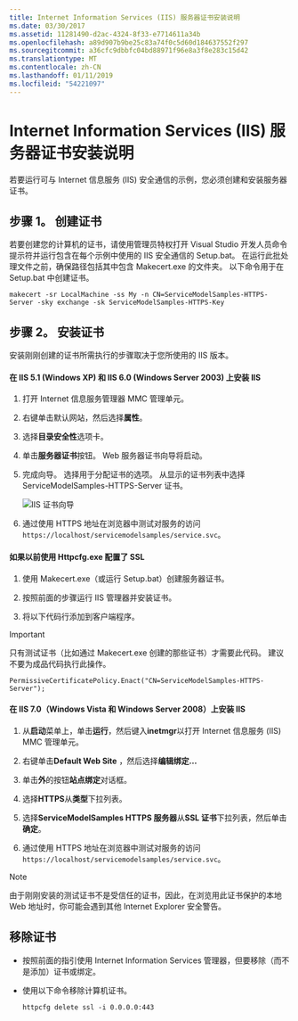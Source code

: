 ```yaml
---
title: Internet Information Services (IIS) 服务器证书安装说明
ms.date: 03/30/2017
ms.assetid: 11281490-d2ac-4324-8f33-e7714611a34b
ms.openlocfilehash: a89d907b9be25c83a74f0c5d60d184637552f297
ms.sourcegitcommit: a36cfc9dbbfc04bd88971f96e8a3f8e283c15d42
ms.translationtype: MT
ms.contentlocale: zh-CN
ms.lasthandoff: 01/11/2019
ms.locfileid: "54221097"
---
```

# <a name="internet-information-services-iis-server-certificate-installation-instructions"></a>Internet Information Services (IIS) 服务器证书安装说明
若要运行可与 Internet 信息服务 (IIS) 安全通信的示例，您必须创建和安装服务器证书。  
  
## <a name="step-1-creating-certificates"></a>步骤 1。 创建证书  
 若要创建您的计算机的证书，请使用管理员特权打开 Visual Studio 开发人员命令提示符并运行包含在每个示例中使用的 IIS 安全通信的 Setup.bat。 在运行此批处理文件之前，确保路径包括其中包含 Makecert.exe 的文件夹。 以下命令用于在 Setup.bat 中创建证书。  
  
```  
makecert -sr LocalMachine -ss My -n CN=ServiceModelSamples-HTTPS-Server -sky exchange -sk ServiceModelSamples-HTTPS-Key  
```  
  
## <a name="step-2-installing-certificates"></a>步骤 2。 安装证书  
 安装刚刚创建的证书所需执行的步骤取决于您所使用的 IIS 版本。  
  
#### <a name="to-install-iis-on-iis-51-windows-xp-and-iis-60-windows-server-2003"></a>在 IIS 5.1 (Windows XP) 和 IIS 6.0 (Windows Server 2003) 上安装 IIS  
  
1.  打开 Internet 信息服务管理器 MMC 管理单元。  
  
2.  右键单击默认网站，然后选择**属性**。  
  
3.  选择**目录安全性**选项卡。  
  
4.  单击**服务器证书**按钮。 Web 服务器证书向导将启动。  
  
5.  完成向导。 选择用于分配证书的选项。 从显示的证书列表中选择 ServiceModelSamples-HTTPS-Server 证书。  
  
     ![IIS 证书向导](../../../../docs/framework/wcf/samples/media/iiscertificate-wizard.GIF "IISCertificate_Wizard")  
  
6.  通过使用 HTTPS 地址在浏览器中测试对服务的访问`https://localhost/servicemodelsamples/service.svc`。  
  
#### <a name="if-ssl-was-previously-configured-by-using-httpcfgexe"></a>如果以前使用 Httpcfg.exe 配置了 SSL  
  
1.  使用 Makecert.exe（或运行 Setup.bat）创建服务器证书。  
  
2.  按照前面的步骤运行 IIS 管理器并安装证书。  
  
3.  将以下代码行添加到客户端程序。  
  
> [!IMPORTANT]
>  只有测试证书（比如通过 Makecert.exe 创建的那些证书）才需要此代码。 建议不要为成品代码执行此操作。  
  
```  
PermissiveCertificatePolicy.Enact("CN=ServiceModelSamples-HTTPS-Server");  
```  
  
#### <a name="to-install-iis-on-iis-70-windows-vista-and-windows-server-2008"></a>在 IIS 7.0（Windows Vista 和 Windows Server 2008）上安装 IIS  
  
1.  从**启动**菜单上，单击**运行**，然后键入**inetmgr**以打开 Internet 信息服务 (IIS) MMC 管理单元。  
  
2.  右键单击**Default Web Site** ，然后选择**编辑绑定...**  
  
3.  单击**外**的按钮**站点绑定**对话框。  
  
4.  选择**HTTPS**从**类型**下拉列表。  
  
5.  选择**ServiceModelSamples HTTPS 服务器**从**SSL 证书**下拉列表，然后单击**确定**。  
  
6.  通过使用 HTTPS 地址在浏览器中测试对服务的访问`https://localhost/servicemodelsamples/service.svc`。  
  
> [!NOTE]
>  由于刚刚安装的测试证书不是受信任的证书，因此，在浏览用此证书保护的本地 Web 地址时，你可能会遇到其他 Internet Explorer 安全警告。  
  
## <a name="removing-certificates"></a>移除证书  
  
-   按照前面的指引使用 Internet Information Services 管理器，但要移除（而不是添加）证书或绑定。  
  
-   使用以下命令移除计算机证书。  
  
    ```  
    httpcfg delete ssl -i 0.0.0.0:443  
    ```
